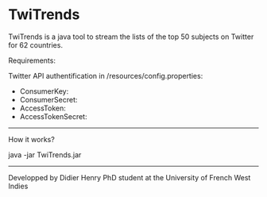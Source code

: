 # TwiTrends
TwiTrends is a java tool to stream the lists of the top 50 subjects on Twitter for 62 countries.

Requirements:

Twitter API authentification in /resources/config.properties: 
- ConsumerKey:
- ConsumerSecret:
- AccessToken:
- AccessTokenSecret:

-------------------------------------------------------------------------------------------------

How it works?

java -jar TwiTrends.jar

-------------------------------------------------------------------------------------------------

Developped by Didier Henry PhD student at the University of French West Indies
